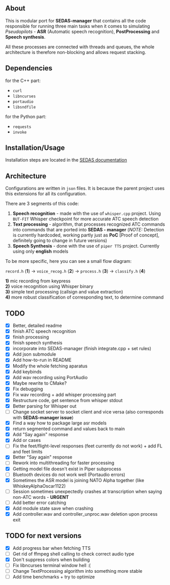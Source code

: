 ## About

This is modular port for **SEDAS-manager** that contains all the code responsible for running three main tasks when it comes to simulating *Pseudopilots* - **ASR** (Automatic speech recognition), **PostProcessing** and **Speech synthesis**.

All these processes are connected with threads and queues, the whole architecture is therefore non-blocking and allows request stacking.

## Dependencies

for the C++ part:

- `curl`
- `libncurses`
- `portaudio`
- `libsndfile`

for the Python part:

- `requests`
- `invoke`

## Installation/Usage

Installation steps are located in the [SEDAS documentation](https://sedas-docs.readthedocs.io/en/latest/user-manual.html#app-installation)

## Architecture

Configurations are written in `json` files. It is because the parent project uses this extensions for all its configuration.

There are 3 segments of this code:

1) **Speech recognition** - made with the use of `whisper.cpp` project. Using `BUT-FIT` Whisper checkpoint for more accurate ATC speech detection
2) **Text processing** - algorithm, that processes recognized ATC commands into commands that are ported into **SEDAS - manager** (*NOTE:* Detection is currently hardcoded, working partly just as **PoC** [Proof of concept], definitely going to change in future versions)
3) **Speech Synthesis** - done with the use of `piper TTS` project. Currently using only **english** models

To be more specific, here you can see a small flow diagram:

`record.h` (**1**) &rarr; `voice_recog.h` (**2**) &rarr; `process.h` (**3**) &rarr; `classify.h` (**4**)

**1)** mic recording from keypress <br>
**2)** voice recognition using Whisper binary <br>
**3)** simple text processing (callsign and value extraction) <br>
**4)** more robust classification of corresponding text, to determine command

## TODO

- [x] Better, detailed readme
- [x] finish ATC speech recognition
- [x] finish processing
- [x] finish speech synthesis
- [x] incorporate into SEDAS-manager (finish integrate.cpp + set rules)
- [x] Add json submodule
- [x] Add how-to-run in README
- [x] Modify the whole fetching aparatus
- [x] Add keybinds
- [x] Add wav recording using PortAudio
- [x] Maybe rewrite to CMake?
- [x] Fix debugging
- [x] Fix wav recording + add whisper processing part
- [x] Restructure code, get sentence from whisper stdout
- [x] Better parsing for Whisper out
- [ ] Change socket server to socket client and vice versa (also corresponds with **SEDAS-manager issue**)
- [x] Find a way how to package large asr models
- [x] return segmented command and values back to main
- [x] Add "Say again" response
- [x] Add or cases
- [ ] Fix the feet/flight-level responses (feet currently do not work) + add FL and feet limits
- [x] Better "Say again" response
- [ ] Rework into multithreading for faster processing
- [x] Getting model file doesn't exist in Piper subprocess
- [ ] Bluetooth devices do not work well (Portaudio errors)
- [x] Sometimes the ASR model is joining NATO Alpha together (like WhiskeyAlphaOscar1122)
- [ ] Session sometimes unexpectedly crashes at transcription when saying non-ATC words - **URGENT**
- [ ] Add better error catching
- [x] Add module state save when crashing
- [x] Add controller.wav and controller_unproc.wav deletion upon process exit

## TODO for next versions

- [x] Add progress bar when fetching TTS
- [ ] Get rid of ffmpeg shell calling to check correct audio type
- [x] Don't suppress colors when building
- [ ] Fix libncurses terminal window hell :(
- [ ] Change TextProcessing algorithm into something more stable
- [ ] Add time benchmarks + try to optimize
